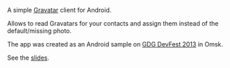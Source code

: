A simple [Gravatar](http://gravatar.com) client for Android.

Allows to read Gravatars for your contacts and assign them instead of the default/missing photo.

The app was created as an Android sample on [GDG DevFest 2013](http://www.gdgomsk.org/gdg-devfest-2013) in Omsk.

See the [slides](https://docs.google.com/presentation/d/1OlC_63QlSdjxIfsg5gsdfYLb2hUxaLqkdOrus6R-j6s/edit?usp=sharing).